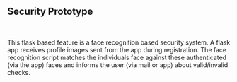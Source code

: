 ## Security Prototype

<br>

This flask based feature is a face recognition based security system. A flask app receives profile images sent from the app during registration. The face recognition script matches the individuals face against these authenticated (via the app) faces and informs the user (via mail or app) about valid/invalid checks.